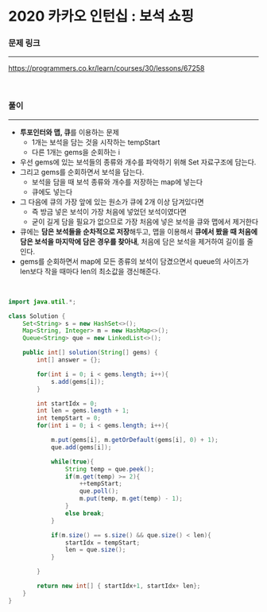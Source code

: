 2020 카카오 인턴십 : 보석 쇼핑
===

### 문제 링크
---

https://programmers.co.kr/learn/courses/30/lessons/67258

<br>

### 풀이
---

- **투포인터와 맵, 큐**를 이용하는 문제
  - 1개는 보석을 담는 것을 시작하는 tempStart
  - 다른 1개는 gems을 순회하는 i
- 우선 gems에 있는 보석들의 종류와 개수를 파악하기 위해 Set 자료구조에 담는다.
- 그리고 gems를 순회하면서 보석을 담는다.
  - 보석을 담을 때 보석 종류와 개수를 저장하는 map에 넣는다
  - 큐에도 넣는다
- 그 다음에 큐의 가장 앞에 있는 원소가 큐에 2개 이상 담겨있다면
  - 즉 방금 넣은 보석이 가장 처음에 넣었던 보석이였다면
  - 굳이 길게 담을 필요가 없으므로 가장 처음에 넣은 보석을 큐와 맵에서 제거한다
- 큐에는 **담은 보석들을 순차적으로 저장**해두고, 맵을 이용해서 **큐에서 봤을 때 처음에 담은 보석을 마지막에 담은 경우를 찾아내**, 처음에 담은 보석을 제거하여 길이를 줄인다.
- gems를 순회하면서 map에 모든 종류의 보석이 담겼으면서 queue의 사이즈가 len보다 작을 때마다 len의 최소값을 갱신해준다.

<br>

```java
import java.util.*;

class Solution {
    Set<String> s = new HashSet<>();
    Map<String, Integer> m = new HashMap<>();
    Queue<String> que = new LinkedList<>();

    public int[] solution(String[] gems) {
        int[] answer = {};

        for(int i = 0; i < gems.length; i++){
            s.add(gems[i]);
        }

        int startIdx = 0;
        int len = gems.length + 1;
        int tempStart = 0;
        for(int i = 0; i < gems.length; i++){

            m.put(gems[i], m.getOrDefault(gems[i], 0) + 1);
            que.add(gems[i]);

            while(true){
                String temp = que.peek();
                if(m.get(temp) >= 2){
                    ++tempStart;
                    que.poll();
                    m.put(temp, m.get(temp) - 1);
                }
                else break;
            }

            if(m.size() == s.size() && que.size() < len){
                startIdx = tempStart;
                len = que.size();
            }

        }

        return new int[] { startIdx+1, startIdx+ len};
    }
}
```

